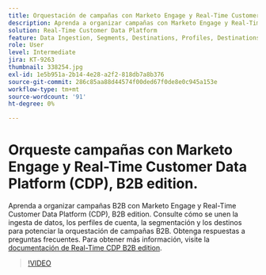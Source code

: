 ```yaml
---
title: Orquestación de campañas con Marketo Engage y Real-Time Customer Data Platform, B2B edition
description: Aprenda a organizar campañas con Marketo Engage y Real-Time Customer Data Platform (CDP), B2B edition.
solution: Real-Time Customer Data Platform
feature: Data Ingestion, Segments, Destinations, Profiles, Destinations
role: User
level: Intermediate
jira: KT-9263
thumbnail: 338254.jpg
exl-id: 1e5b951a-2b14-4e28-a2f2-818db7a8b376
source-git-commit: 286c85aa88d44574f00ded67f0de8e0c945a153e
workflow-type: tm+mt
source-wordcount: '91'
ht-degree: 0%

---
```


# Orqueste campañas con Marketo Engage y Real-Time Customer Data Platform (CDP), B2B edition.

Aprenda a organizar campañas B2B con Marketo Engage y Real-Time Customer Data Platform (CDP), B2B edition. Consulte cómo se unen la ingesta de datos, los perfiles de cuenta, la segmentación y los destinos para potenciar la orquestación de campañas B2B. Obtenga respuestas a preguntas frecuentes. Para obtener más información, visite la [documentación de Real-Time CDP B2B edition](https://experienceleague.adobe.com/docs/experience-platform/rtcdp/b2b-overview.html?lang=es).

>[!VIDEO](https://video.tv.adobe.com/v/3450786?learn=on&enablevpops&captions=spa)
